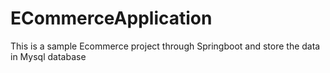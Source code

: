 # ECommerceApplication
This is a sample Ecommerce project through Springboot and store the data in Mysql database
